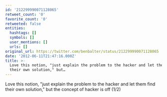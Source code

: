 ```yaml
---
id: '212299990071128065'
retweet_count: '0'
favorite_count: '0'
retweeted: false
entities:
  hashtags: []
  symbols: []
  user_mentions: []
  urls: []
original_url: https://twitter.com/benbalter/status/212299990071128065
date: '2012-06-11T21:47:16.000Z'
title: >-
  Love this notion, "just explain the problem to the hacker and let them find
  their own solution," but…
---
```


Love this notion, "just explain the problem to the hacker and let them find their own solution," but the concept of hacker is off (1/2)
